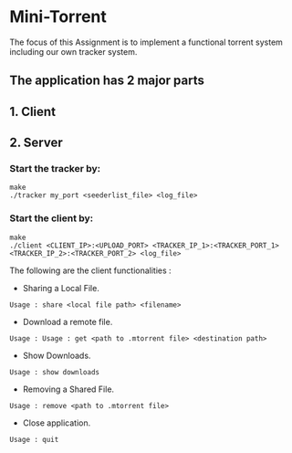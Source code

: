 # Mini-Torrent

The focus of this Assignment is to implement a functional torrent system including our own tracker system.

## The application has 2 major parts
## 1. Client
## 2. Server
### Start the tracker by:
```
make
./tracker my_port <seederlist_file> <log_file>
```
### Start the client by:
```
make
./client <CLIENT_IP>:<UPLOAD_PORT> <TRACKER_IP_1>:<TRACKER_PORT_1> <TRACKER_IP_2>:<TRACKER_PORT_2> <log_file>
```

The following are the client functionalities : 

- Sharing a Local File.  
```
Usage : share <local file path> <filename>
```
- Download a remote file.  
```
Usage : Usage : get <path to .mtorrent file> <destination path>
```
- Show Downloads.  
```
Usage : show downloads
```
- Removing a Shared File.  
```
Usage : remove <path to .mtorrent file>
```
- Close application.  
```
Usage : quit
```

